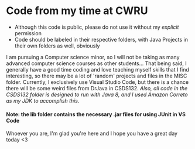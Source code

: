# Code from my time at CWRU

- Although this code is public, please do not use it without my _explicit_ permission
- Code should be labeled in their respective folders, with Java Projects in their own folders as well, obviously

I am pursuing a Computer science minor, so I will not be taking as many advanced computer science courses as other students...
That being said, I generally have a good time coding and love teaching myself skills that I find interesting, so there may be a lot of 'random' projects and files in the MISC folder. Currently, I exclusively use Visual Studio Code, but there is a chance there will be some weird files from DrJava in CSDS132. 
_Also, all code in the CSDS132 folder is designed to run with Java 8, and I used Amazon Correto as my JDK to accomplish this._

#### Note: the lib folder contains the necessary .jar files for using JUnit in VS Code

Whoever you are, I'm glad you're here and I hope you have a great day today <3